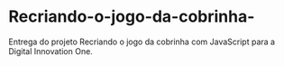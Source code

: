 # Recriando-o-jogo-da-cobrinha-
Entrega do projeto Recriando o jogo da cobrinha com JavaScript para a Digital Innovation One.
